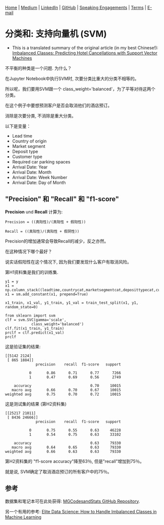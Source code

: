 [Home](https://mgcodesandstats.github.io/) |
[Medium](https://medium.com/@firstclassanalyticsmg) |
[LinkedIn](https://www.linkedin.com/in/michaeljgrogan/) |
[GitHub](https://github.com/mgcodesandstats) |
[Speaking Engagements](https://mgcodesandstats.github.io/speaking-engagements/) |
[Terms](https://mgcodesandstats.github.io/terms/) |
[E-mail](mailto:contact@michael-grogan.com)

# 分类和: 支持向量机 (SVM)

- This is a translated summary of the original article (in my best Chinese!): [Imbalanced Classes: Predicting Hotel Cancellations with Support Vector Machines](https://www.michael-grogan.com/hotel-modelling/articles/unbalanced_svm)

不平衡的种类是一个问题. 为什么？

在Jupyter Notebook中执行SVM时, 次要分类比重大的分类不相等的。

所以呢，我们要用SVM跟一个 class_weight='balanced'，为了平等对待这两个分类。

在这个例子中要想预测客户是否会取消他们的酒店预订。

消除是次要分类, 不消除是重大分类。

以下是变量：

- Lead time
- Country of origin
- Market segment
- Deposit type
- Customer type
- Required car parking spaces
- Arrival Date: Year
- Arrival Date: Month
- Arrival Date: Week Number
- Arrival Date: Day of Month

## "Precision" 和 "Recall" 和 "f1-score"

**Precision** und **Recall** 计算为:

```
Precision = ((真阳性)/(真阳性 + 假阳性))

Recall = ((真阳性)/(真阳性 + 假阴性))
```

Precision的增加通常会导致Recall的减少，反之亦然。

在这种情况下哪个最好？

说实话假阳性在这个情况下, 因为我们要发现什么客户有取消风险。

第H1资料集是我们的训练集.

```
y1 = y
x1 = np.column_stack((leadtime,countrycat,marketsegmentcat,deposittypecat,customertypecat,rcps,arrivaldateyear,arrivaldatemonthcat,arrivaldateweekno,arrivaldatedayofmonth))
x1 = sm.add_constant(x1, prepend=True)

x1_train, x1_val, y1_train, y1_val = train_test_split(x1, y1, random_state=0)

from sklearn import svm
clf = svm.SVC(gamma='scale', 
            class_weight='balanced')
clf.fit(x1_train, y1_train)  
prclf = clf.predict(x1_val)
prclf
```

这是验证集的结果:

```
[[5142 2124]
 [ 865 1884]]
              precision    recall  f1-score   support

           0       0.86      0.71      0.77      7266
           1       0.47      0.69      0.56      2749

    accuracy                           0.70     10015
   macro avg       0.66      0.70      0.67     10015
weighted avg       0.75      0.70      0.72     10015
```

这是测试集的结果 (第H2资料集)

```
[[25217 21011]
 [ 8436 24666]]
              precision    recall  f1-score   support

           0       0.75      0.55      0.63     46228
           1       0.54      0.75      0.63     33102

    accuracy                           0.63     79330
   macro avg       0.64      0.65      0.63     79330
weighted avg       0.66      0.63      0.63     79330
```

第H2资料集的 "f1-score accuracy"降至63％, 但是"recall"增加到75％。

就是说, SVM确定了取消酒店预订的所有客户中的75％。

## 参考

数据集和笔记本可在此处获得: [MGCodesandStats GitHub Repository](https://github.com/MGCodesandStats/hotel-modelling).

另一个有用的参考: [Elite Data Science: How to Handle Imbalanced Classes in Machine Learning](https://elitedatascience.com/imbalanced-classes)